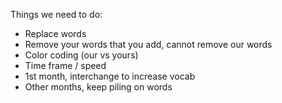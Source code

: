 Things we need to do:
  - Replace words
  - Remove your words that you add, cannot remove our words
  - Color coding (our vs yours)
  - Time frame / speed
  - 1st month, interchange to increase vocab
  - Other months, keep piling on words
